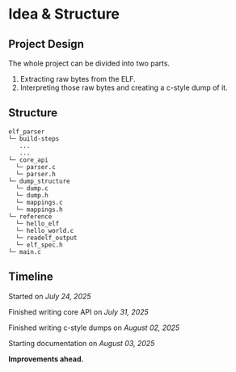 # Idea & Structure

## Project Design

The whole project can be divided into two parts.

1. Extracting raw bytes from the ELF.
2. Interpreting those raw bytes and creating a c-style dump of it.

## Structure

```
elf_parser
└─ build-steps
   ...
   ...
└─ core_api
  └─ parser.c
  └─ parser.h
└─ dump_structure
  └─ dump.c
  └─ dump.h
  └─ mappings.c
  └─ mappings.h
└─ reference
  └─ hello_elf
  └─ hello_world.c
  └─ readelf_output
  └─ elf_spec.h
└─ main.c
```

## Timeline

Started on _July 24, 2025_

Finished writing core API on _July 31, 2025_

Finished writing c-style dumps on _August 02, 2025_

Starting documentation on _August 03, 2025_

**Improvements ahead.**
